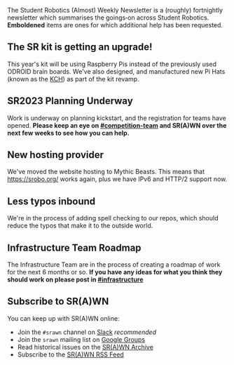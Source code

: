 The Student Robotics (Almost) Weekly Newsletter is a (roughly) fortnightly newsletter which summarises the goings‐on across Student Robotics. **Emboldened** items are ones for which additional help has been requested.

## The SR kit is getting an upgrade!

This year's kit will be using Raspberry Pis instead of the previously used ODROID brain boards. We've also designed, and manufactured new Pi Hats (known as the [KCH](https://github.com/srobo/kch-hw)) as part of the kit revamp.

## SR2023 Planning Underway

Work is underway on planning kickstart, and the registration for teams have opened. **Please keep an eye on [#competition-team](https://studentrobotics.slack.com/archives/CBP7UL6RG) and SR(A)WN over the next few weeks to see how you can help.**

## New hosting provider

We've moved the website hosting to Mythic Beasts. This means that https://srobo.org/ works again, plus we have IPv6 and HTTP/2 support now.

## Less typos inbound

We're in the process of adding spell checking to our repos, which should reduce the typos that make it to the outside world.

## Infrastructure Team Roadmap

The Infrastructure Team are in the process of creating a roadmap of work for the next 6 months or so. **If you have any ideas for what you think they should work on please post in [#infrastructure](https://studentrobotics.slack.com/archives/C02BXUAK33M)**


## Subscribe to SR(A)WN

You can keep up with SR(A)WN online:

- Join the `#srawn` channel on [Slack](https://app.slack.com/client/T0EEPF1LH/C01GBT8NMSN) _recommended_
- Join the `srawn` mailing list on [Google Groups](https://groups.google.com/g/srawn)
- Read historical issues on the [SR(A)WN Archive](https://studentrobotics.org/srawn)
- Subscribe to the [SR(A)WN RSS Feed](https://studentrobotics.org/srawn/rss.xml)

